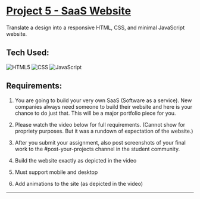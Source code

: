 # [Project 5 - SaaS Website](https://mikesz88.github.io/SaaS-Website/)

Translate a design into a responsive HTML, CSS, and minimal JavaScript website. 


## Tech Used:
![HTML5](https://camo.githubusercontent.com/d63d473e728e20a286d22bb2226a7bf45a2b9ac6c72c59c0e61e9730bfe4168c/68747470733a2f2f696d672e736869656c64732e696f2f62616467652f48544d4c352d4533344632363f7374796c653d666f722d7468652d6261646765266c6f676f3d68746d6c35266c6f676f436f6c6f723d7768697465) ![CSS](https://camo.githubusercontent.com/3a0f693cfa032ea4404e8e02d485599bd0d192282b921026e89d271aaa3d7565/68747470733a2f2f696d672e736869656c64732e696f2f62616467652f435353332d3135373242363f7374796c653d666f722d7468652d6261646765266c6f676f3d63737333266c6f676f436f6c6f723d7768697465) ![JavaScript](https://camo.githubusercontent.com/93c855ae825c175…661736372697074266c6f676f436f6c6f723d463744463145)

## Requirements: 
1. You are going to build your very own SaaS (Software as a service). New companies always need someone to build their website and here is your chance to do just that. This will be a major portfolio piece for you.
  
2. Please watch the video below for full requirements. (Cannot show for propriety purposes. But it was a rundown of expectation of the website.)
   
3. After you submit your assignment, also post screenshots of your final work to the #post-your-projects channel in the student community.

4. Build the website exactly as depicted in the video

5. Must support mobile and desktop

6. Add animations to the site (as depicted in the video)


<hr>



